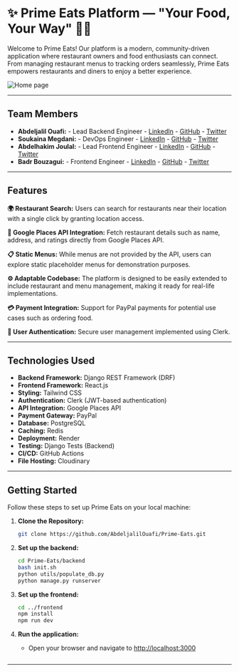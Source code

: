 # ✨ Prime Eats Platform — "Your Food, Your Way" 🍲✨


Welcome to Prime Eats! Our platform is a modern, community-driven application where restaurant owners and food enthusiasts can connect. From managing restaurant menus to tracking orders seamlessly, Prime Eats empowers restaurants and diners to enjoy a better experience.

![Home page](https://res.cloudinary.com/dqeyi8yx1/image/upload/v1737055726/Home_rypnwy.png)

---

## Team Members



- **Abdeljalil Ouafi:** - Lead Backend Engineer - [LinkedIn](https://www.linkedin.com/in/abdeljalil-ouafi-8036a7266/) - [GitHub](https://github.com/AbdeljalilOuafi) - [Twitter](https://x.com/KanekiK79498)
- **Soukaina Megdani:** - DevOps Engineer - [LinkedIn](https://www.linkedin.com/in/soukaina-el-megdani-1aab42289/) - [GitHub](https://github.com/Megdani20) - [Twitter](https://x.com/SoukainaMegdani)
- **Abdelhakim Joulal:** - Lead Frontend Engineer - [LinkedIn](https://www.linkedin.com/in/abdelhakim-joulal-16ba15109/) - [GitHub](https://github.com/smoxhakim) - [Twitter](https://x.com/smoxhakim101)
- **Badr Bouzagui:** - Frontend Engineer - [LinkedIn](https://www.linkedin.com/in/badr-bouzagui/) - [GitHub](https://www.github.com/bouzagui/) - [Twitter](https://x.com/BBouzagui)

---

## Features

**🌍 Restaurant Search:** Users can search for restaurants near their location with a single click by granting location access.

**📍 Google Places API Integration:** Fetch restaurant details such as name, address, and ratings directly from Google Places API.

**📋 Static Menus:** While menus are not provided by the API, users can explore static placeholder menus for demonstration purposes.

**⚙️ Adaptable Codebase:** The platform is designed to be easily extended to include restaurant and menu management, making it ready for real-life implementations.

**💳 Payment Integration:** Support for PayPal payments for potential use cases such as ordering food.

**🔐 User Authentication:** Secure user management implemented using Clerk.

---

## Technologies Used

- **Backend Framework:** Django REST Framework (DRF)
- **Frontend Framework:** React.js
- **Styling:** Tailwind CSS
- **Authentication:** Clerk (JWT-based authentication)
- **API Integration:** Google Places API
- **Payment Gateway:** PayPal
- **Database:** PostgreSQL
- **Caching:** Redis
- **Deployment:** Render
- **Testing:** Django Tests (Backend)
- **CI/CD:** GitHub Actions
- **File Hosting:** Cloudinary

---

## Getting Started

Follow these steps to set up Prime Eats on your local machine:

1. **Clone the Repository:**

   ```bash
   git clone https://github.com/AbdeljalilOuafi/Prime-Eats.git
   ```

2. **Set up the backend:**

   ```bash
   cd Prime-Eats/backend
   bash init.sh
   python utils/populate_db.py
   python manage.py runserver
   ```

3. **Set up the frontend:**

   ```bash
   cd ../frontend
   npm install
   npm run dev
   ```

4. **Run the application:**

   - Open your browser and navigate to [http://localhost:3000](http://localhost:3000)
     ```

---